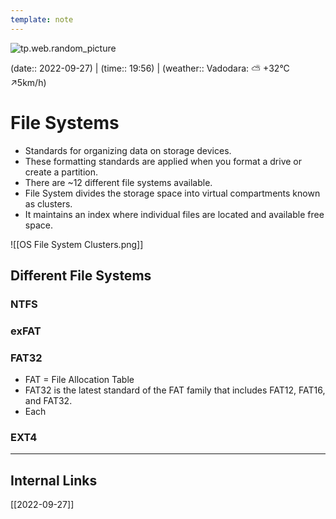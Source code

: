 ```yaml
---
template: note
---
```

![tp.web.random_picture](https://images.unsplash.com/photo-1516655855035-d5215bcb5604?crop=entropy&cs=tinysrgb&fit=crop&fm=jpg&h=300&ixid=MnwxfDB8MXxyYW5kb218MHx8dHJlZSxsYW5kc2NhcGUsd2F0ZXIsbW91bnRhaW58fHx8fHwxNjY0Mjg4ODEw&ixlib=rb-1.2.1&q=80&utm_campaign=api-credit&utm_medium=referral&utm_source=unsplash_source&w=900)

(date:: 2022-09-27) | (time:: 19:56) | (weather:: Vadodara: ⛅️  +32°C ↗5km/h)

# File Systems
- Standards for organizing data on storage devices.
- These formatting standards are applied when you format a drive or create a partition.
- There are ~12 different file systems available.
- File System divides the storage space into virtual compartments known as clusters.
- It maintains an index where individual files are located and available free space.

![[OS File System Clusters.png]]

## Different File Systems

### NTFS

### exFAT

### FAT32
- FAT = File Allocation Table
- FAT32 is the latest standard of the FAT family that includes FAT12, FAT16, and FAT32.
- Each 

### EXT4




---
## Internal Links
[[2022-09-27]]